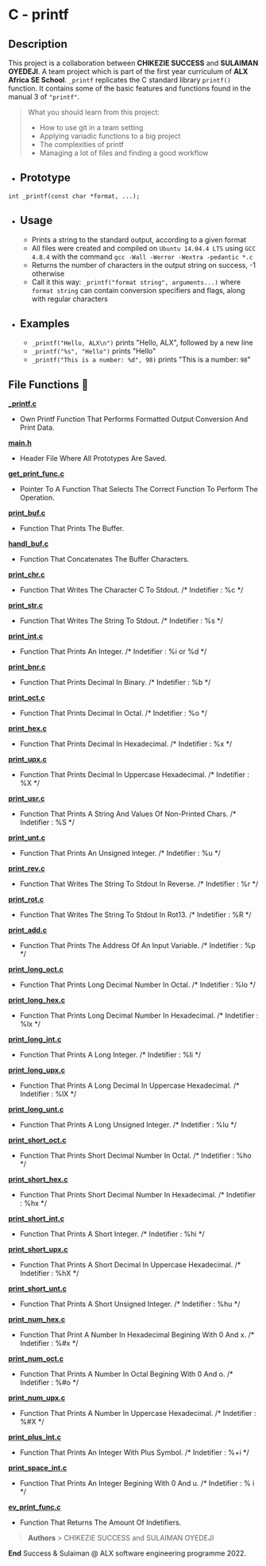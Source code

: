 # C - printf

## Description

 This project is a collaboration between **CHIKEZIE SUCCESS** and **SULAIMAN OYEDEJI**. A team project which is part of the first year curriculum of **ALX Africa SE School**. `_printf` replicates the C standard library `printf()` function. It contains some of the basic features and functions found in the manual 3 of `"printf"`. 


> What you should learn from this project:
 >  - How to use git in a team setting
 >  - Applying variadic functions to a big project
 >  - The complexities of printf
 >  - Managing a lot of files and finding a good workflow

* ## Prototype
`int _printf(const char *format, ...);` 

* ## Usage
    - Prints a string to the standard output, according to a given format
    - All files were created and compiled on `Ubuntu 14.04.4 LTS` using `GCC 4.8.4` with the command `gcc -Wall -Werror -Wextra -pedantic *.c`
    - Returns the number of characters in the output string on success, -1 otherwise
    - Call it this way: `_printf("format string", arguments...)` where `format string` can contain conversion specifiers and flags, along with regular characters

* ## Examples
    - `_printf("Hello, ALX\n")` prints "Hello, ALX", followed by a new line
    - `_printf("%s", "Hello")` prints "Hello"
    - `_printf("This is a number: %d", 98)` prints "This is a number: `98`"


## File Functions 📃

**[_printf.c](./_printf.c)**
- Own Printf Function That Performs Formatted Output Conversion And Print Data.

**[main.h](./main.h)**
- Header File Where All Prototypes Are Saved.

**[get_print_func.c](./get_print_func.c)**
- Pointer To A Function That Selects The Correct Function To Perform The Operation.

**[print_buf.c](./print_buf.c)**
- Function That Prints The Buffer.

**[handl_buf.c](./handl_buf.c)**
- Function That Concatenates The Buffer Characters.

**[print_chr.c](./print_chr.c)**
- Function That Writes The Character C To Stdout. /* Indetifier : %c */

**[print_str.c](./print_str.c)**
- Function That Writes The String To Stdout. /* Indetifier : %s */

**[print_int.c](./print_int.c)**
- Function That Prints An Integer. /* Indetifier : %i or %d */

**[print_bnr.c](./print_bnr.c)**
- Function That Prints Decimal In Binary. /* Indetifier : %b */

**[print_oct.c](./print_oct.c)**
- Function That Prints Decimal In Octal. /* Indetifier : %o */

**[print_hex.c](./print_hex.c)**
- Function That Prints Decimal In Hexadecimal. /* Indetifier : %x */

**[print_upx.c](./print_upx.c)**
- Function That Prints Decimal In Uppercase Hexadecimal. /* Indetifier : %X */

**[print_usr.c](./print_usr.c)**
- Function That Prints A String And Values Of Non-Printed Chars. /* Indetifier : %S */

**[print_unt.c](./print_unt.c)**
- Function That Prints An Unsigned Integer. /* Indetifier : %u */

**[print_rev.c](./print_rev.c)**
- Function That Writes The String To Stdout In Reverse. /* Indetifier : %r */

**[print_rot.c](./print_rot.c)**
- Function That Writes The String To Stdout In Rot13. /* Indetifier : %R */

**[print_add.c](./print_add.c)**
- Function That Prints The Address Of An Input Variable. /* Indetifier : %p */

**[print_long_oct.c](./print_long_oct.c)**
- Function That Prints Long Decimal Number In Octal. /* Indetifier : %lo */

**[print_long_hex.c](./print_long_hex.c)**
- Function That Prints Long Decimal Number In Hexadecimal. /* Indetifier : %lx */

**[print_long_int.c](./print_long_int.c)**
- Function That Prints A Long Integer. /* Indetifier : %li */

**[print_long_upx.c](./print_long_upx.c)**
- Function That Prints A Long Decimal In Uppercase Hexadecimal. /* Indetifier : %lX */

**[print_long_unt.c](./print_long_unt.c)**
- Function That Prints A Long Unsigned Integer. /* Indetifier : %lu */

**[print_short_oct.c](./print_short_oct.c)**
- Function That Prints Short Decimal Number In Octal. /* Indetifier : %ho */

**[print_short_hex.c](./print_short_hex.c)**
- Function That Prints Short Decimal Number In Hexadecimal. /* Indetifier : %hx */

**[print_short_int.c](./print_short_int.c)**
- Function That Prints A Short Integer. /* Indetifier : %hi */

**[print_short_upx.c](./print_short_upx.c)**
- Function That Prints A Short Decimal In Uppercase Hexadecimal. /* Indetifier : %hX */

**[print_short_unt.c](./print_short_unt.c)**
- Function That Prints A Short Unsigned Integer. /* Indetifier : %hu */

**[print_num_hex.c](./print_num_hex.c)**
- Function That Print A Number In Hexadecimal Begining With 0 And x. /* Indetifier : %#x */

**[print_num_oct.c](./print_num_oct.c)**
- Function That Prints A Number In Octal Begining With 0 And o. /* Indetifier : %#o */

**[print_num_upx.c](./print_num_upx.c)**
- Function That Prints A Number In Uppercase Hexadecimal. /* Indetifier : %#X */

**[print_plus_int.c](./print_plus_int.c)**
- Function That Prints An Integer With Plus Symbol. /* Indetifier : %+i */

**[print_space_int.c](./print_space_int.c)**
- Function That Prints An Integer Begining With 0 And u. /* Indetifier : % i */

**[ev_print_func.c](./ev_print_func.c)**
- Function That Returns The Amount Of Indetifiers.

> **Authors**
    > CHIKEZIE SUCCESS and SULAIMAN OYEDEJI

**End**
Success & Sulaiman @ ALX software engineering programme 2022.
